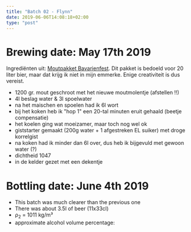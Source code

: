 ```yaml
---
title: "Batch 02 - Flynn"
date: 2019-06-06T14:08:18+02:00
type: "post"
---
```


# Brewing date: May 17th 2019
Ingrediënten uit: [Moutpakket Bavarienfest](https://www.brouwland.com/nl/onze-producten/brouwpakketten/brewferm-moutpakketten/d/moutpakket-brewferm-bavarienfest-vr-20-ltr). Dit pakket is bedoeld voor 20 liter bier, maar dat krijg ik niet in mijn emmerke. Enige creativiteit is dus vereist.

- 1200 gr. mout geschroot met het nieuwe moutmolentje (afstellen !!)
- 4l beslag water & 3l spoelwater
- na het maischen en spoelen had ik 6l wort
- bij het koken heb ik "hop 1" een 20-tal minuten eruit gehaald (beetje compensatie)
- het koelen ging wat moeizamer, maar toch nog wel ok
- giststarter gemaakt (200g water + 1 afgestreken EL suiker) met droge korrelgist
- na koken had ik minder dan 6l over, dus heb ik bijgevuld met gewoon water (?)
- dichtheid 1047
- in de kelder gezet met een dekentje

# Bottling date: June 4th 2019

* This batch was much clearer than the previous one
* There was about 3.5l of beer (11x33cl)
* &rho;<sub>2</sub> = 1011 kg/m³
* approximate alcohol volume percentage: 